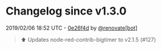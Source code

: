 # Changelog since v1.3.0

2019/02/06 18:52 UTC - [0e26f4d](https://github.com/hassio-addons/addon-node-red/commit/0e26f4df36a1558f49e070984e096a611dfb06d5) by [@renovate[bot]](https://github.com/apps/renovate)
> :arrow_up: Updates node-red-contrib-bigtimer to v2.1.5 (#127) 

